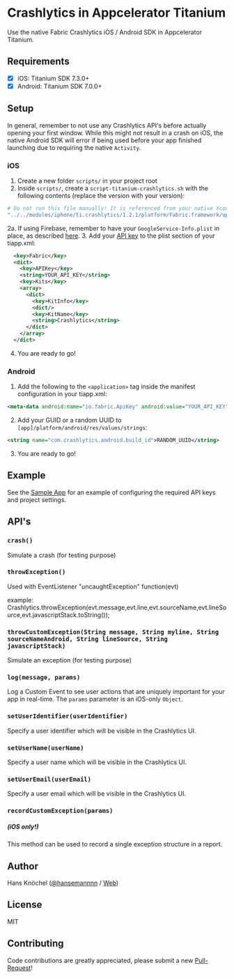 # Crashlytics in Appcelerator Titanium

Use the native Fabric Crashlytics iOS / Android SDK in Appcelerator Titanium.

## Requirements

- [x] iOS: Titanium SDK 7.3.0+
- [x] Android: Titanium SDK 7.0.0+

## Setup

In general, remember to not use any Crashlytics API's before actually opening your first window. While this might not result
in a crash on iOS, the native Android SDK will error if being used before your app finished launching due to requiring the
native `Activity`.

### iOS

1. Create a new folder `scripts/` in your project root
2. Inside `scripts/`, create a `script-titanium-crashlytics.sh` with the following contents (replace the version with your version):
```sh
# Do not run this file manually! It is referenced from your native Xcode project
"../../modules/iphone/ti.crashlytics/1.2.1/platform/Fabric.framework/uploadDSYM" <YOUR_API_KEY> <YOUR_SECRET_KEY>
```
2a. If using Firebase, remember to have your `GoogleService-Info.plist` in place, as described [here](https://github.com/hansemannn/titanium-firebase).
3. Add your [API key](https://fabric.io/kits/ios/crashlytics/manual-install?step=2) to the plist section of your tiapp.xml:
```xml
  <key>Fabric</key>
  <dict>
    <key>APIKey</key>
    <string>YOUR_API_KEY</string>
    <key>Kits</key>
    <array>
      <dict>
        <key>KitInfo</key>
        <dict/>
        <key>KitName</key>
        <string>Crashlytics</string>
      </dict>
    </array>
  </dict>
```
4. You are ready to go!

### Android

1. Add the following to the `<application>` tag inside the manifest configuration in your tiapp.xml:
```xml
<meta-data android:name="io.fabric.ApiKey" android:value="YOUR_API_KEY" />
```
2. Add your GUID or a random UUID to `[app]/platform/android/res/values/strings`:
```xml
<string name="com.crashlytics.android.build_id">RANDOM_UUID</string>
```
3. You are ready to go!

## Example

See the [Sample App](https://github.com/hansemannn/titanium-crashlytics-demo/blob/master/README.md) for an example of configuring
the required API keys and project settings.

## API's

### `crash()`

Simulate a crash (for testing purpose)

### `throwException()`

Used with EventListener "uncaughtException" function(evt)

example:             Crashlytics.throwException(evt.message,evt.line,evt.sourceName,evt.lineSource,evt.javascriptStack.toString());


### `throwCustomException(String message, String myline, String sourceNameAndroid, String lineSource, String javascriptStack)`

Simulate an exception (for testing purpose)

### `log(message, params)`

Log a Custom Event to see user actions that are uniquely important for your app in real-time.
The `params` parameter is an iOS-only `Object`.

### `setUserIdentifier(userIdentifier)`

Specify a user identifier which will be visible in the Crashlytics UI.

### `setUserName(userName)`

Specify a user name which will be visible in the Crashlytics UI.

### `setUserEmail(userEmail)`

Specify a user email which will be visible in the Crashlytics UI.

### `recordCustomException(params)`

##### (iOS only!)

This method can be used to record a single exception structure in a report.

## Author

Hans Knöchel ([@hansemannnn](https://twitter.com/hansemannnn) / [Web](https://hans-knoechel.de))

## License

MIT

## Contributing

Code contributions are greatly appreciated, please submit a new [Pull-Request](https://github.com/hansemannn/titanium-crashlytics/pull/new/master)!

